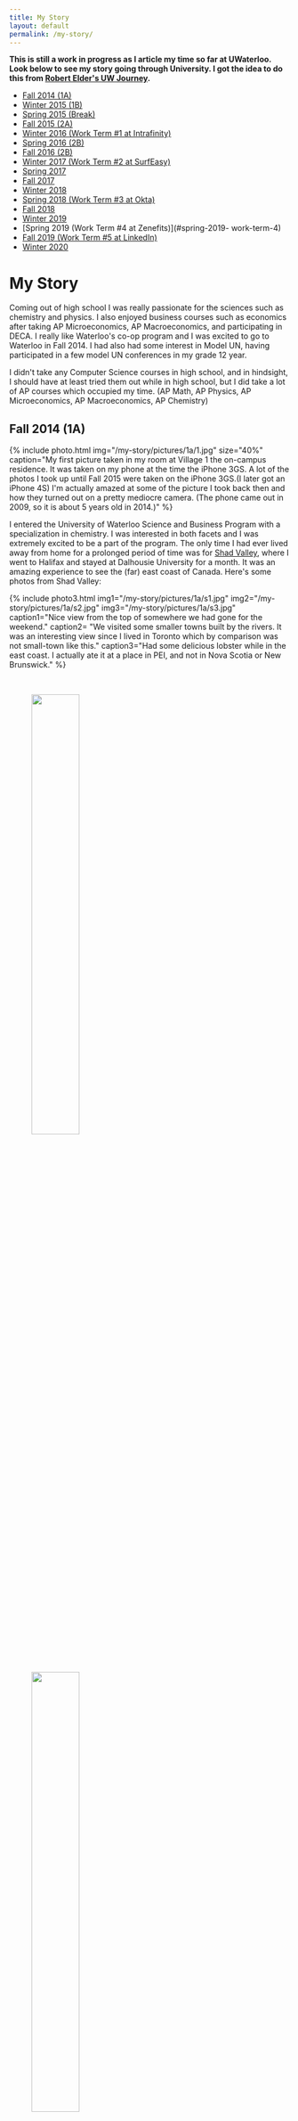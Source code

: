 ```yaml
---
title: My Story
layout: default
permalink: /my-story/
---
```


**This is still a work in progress as I article my time so far at UWaterloo. Look below to see my story going through University. I got the idea to do this from [Robert Elder's UW Journey](http://www.robertelder.ca/my-uw-journey/).**

- [Fall 2014 (1A)](#fall-2014-1a)
- [Winter 2015 (1B)](#winter-2015-1b)
- [Spring 2015 (Break)](#spring-2015-break)
- [Fall 2015 (2A)](#fall-2015-2a)
- [Winter 2016 (Work Term \#1 at Intrafinity)](#winter-2016-work-term-1)
- [Spring 2016 (2B)](#spring-2016-2b)
- [Fall 2016 (2B)](#fall-2016-2b)
- [Winter 2017 (Work Term \#2 at SurfEasy)](#winter-2017-work-term-2)
- [Spring 2017](#spring-2017)
- [Fall 2017](#fall-2017)
- [Winter 2018](#winter-2018)
- [Spring 2018 (Work Term \#3 at Okta)](#spring-2018-work-term-3)
- [Fall 2018](#fall-2018)
- [Winter 2019](#winter-2019)
- [Spring 2019 (Work Term \#4 at Zenefits)](#spring-2019- work-term-4)
- [Fall 2019 (Work Term \#5 at LinkedIn)](#fall-2019-work-term-5)
- [Winter 2020](#winter-2020-present)

# My Story

Coming out of high school I was really passionate for the sciences such as chemistry and physics. I also enjoyed business courses such as economics after taking AP Microeconomics, AP Macroeconomics, and participating in DECA. I really like Waterloo's co-op program and I was excited to go to Waterloo in Fall 2014. I had also had some interest in Model UN, having participated in a few model UN conferences in my grade 12 year.

I didn't take any Computer Science courses in high school, and in hindsight, I should have at least tried them out while in high school, but I did take a lot of AP courses which occupied my time. (AP Math, AP Physics, AP Microeconomics, AP Macroeconomics, AP Chemistry)

## Fall 2014 (1A)

{% include photo.html img="/my-story/pictures/1a/1.jpg" size="40%" caption="My first picture taken in my room at Village 1 the on-campus residence. It was taken on my phone at the time the iPhone 3GS. A lot of the photos I took up until Fall 2015 were taken on the iPhone 3GS.(I later got an iPhone 4S) I'm actually amazed at some of the picture I took back then and how they turned out on a pretty mediocre camera. (The phone came out in 2009, so it is about 5 years old in 2014.)" %}

I entered the University of Waterloo Science and Business Program with a specialization in chemistry. I was interested in both facets and I was extremely excited to be a part of the program. The only time I had ever lived away from home for a prolonged period of time was for [Shad Valley](http://www.shad.ca), where I went to Halifax and stayed at Dalhousie University for a month. It was an amazing experience to see the (far) east coast of Canada. Here's some photos from Shad Valley:

{% include photo3.html img1="/my-story/pictures/1a/s1.jpg" img2="/my-story/pictures/1a/s2.jpg" img3="/my-story/pictures/1a/s3.jpg" caption1="Nice view from the top of somewhere we had gone for the weekend." caption2= "We visited some smaller towns built by the rivers. It was an interesting view since I lived in Toronto which by comparison was not small-town like this." caption3="Had some delicious lobster while in the east coast. I actually ate it at a place in PEI, and not in Nova Scotia or New Brunswick." %}

<br>

<figure>
<div class="floating-box">
  <img src="/assets/lazy/lazy.png" data-echo="/my-story/pictures/1a/2-1.jpg" width="45%" height="45%">
</div>
<div class="floating-box">
  <img src="/assets/lazy/lazy.png" data-echo="/my-story/pictures/1a/2-2.jpg" width="45%" height="45%">
</div>
  <figcaption>Science Teaching Complex and Needles Hall was still under construction in 2014, and I took some pictures of it when it was still being built.</figcaption>
</figure>

## Winter 2015 (1B)
{% include photo.html img="/my-story/pictures/1b/2.jpg" size="40%" caption="This is was taken when I was doing a titration lab." %}

After doing a couple labs in science, (realizing maybe I wasn't so good at chemistry labs) and attending my first hackathon ever (Terrible Hack 2), I was amazed at the world of possibility in Computer Science. I wanted to switch into Computer Science at this point.

{% include photo3.html img1="/my-story/pictures/1b/4-1.jpg" img2="/my-story/pictures/1b/4-2.jpg" img3="/my-story/pictures/1b/4-3.jpg" caption="The winter was pretty snowy that year. The whole campus was covered in a blanket of snow. In the picture on the far left of these three, is a scene near EIT. In the back you can barely make out two figures, one of which is the President of the University of Waterloo, Feridun Hamdullahpur." %}

{% include photo.html img="/my-story/pictures/1b/4-4.jpg" size="40%" caption="A Christmas tree can be seen on the top of DP Library." %}

<figcaption>The campus covered in a thick layer of snow and I took some photos of it.</figcaption>

{% include photo3.html img1="/my-story/pictures/1b/5-1.jpg" img2="/my-story/pictures/1b/5-2.jpg"  img3="/my-story/pictures/1b/5-3.jpg" caption="Near the Tatham Centre and Hagey Hall." %}

{% include photo3.html img1="/my-story/pictures/1b/5-4.jpg" img2="/my-story/pictures/1b/5-5.jpg" img3="/my-story/pictures/1b/5-6.jpg" caption="Beside DC and MC." %}

{% include photo3.html img1="/my-story/pictures/1b/5-7.jpg" img2="/my-story/pictures/1b/5-8.jpg" img3="/my-story/pictures/1b/5-9.jpg" caption="Views of DP Library and V1 Green." %}

{% include photo3.html img1="/my-story/pictures/1b/6-1.jpg" img2="/my-story/pictures/1b/6-2.jpg" img3="/my-story/pictures/1b/6-3.jpg" size="32%" height="32%" caption="The Science Teaching Complex and Needles Hall Expansion were still being built at the time. The parking lot at night near PAC, and QNC at night." %}

{% include photo.html img="/my-story/pictures/1b/3.jpg" size="40%" caption="I also participated in Model UN, and got 'Best Delegate' at their first in-house committee. I really enjoyed DECA and Model UN in high school, and I continued to participate in those clubs in university. I went to UTMUN, a University of Toronto run Model UN event in Winter 2015 as well." %}

## Spring 2015 (break)

{% include photo.html img="/my-story/pictures/break/amiiboplace.png" size="20%" caption="I spent the summer working with HTML, CSS, and Bootstrap. I worked with my friend on a website called 'Amiiboplace.com', originally to be used for trading and selling amiibos. I decided to use a Wordpress CMS on the website, and I now use it to write and post Smash Bros related news." %}

**Updated:** Didn't renew the domain and I haven't kept up with melee as much so yeah.

## Fall 2015 (2A)

{% include photo.html img="/my-story/pictures/2a/7-1.jpg" size="30%" caption="I was a Science Orientation Leader in Fall 2015." %}

{% include photo3.html img1="/my-story/pictures/2a/8-1.jpg" img2="/my-story/pictures/2a/8-2.jpg" img3="/my-story/pictures/2a/16.jpg" caption="I attended Terrible Hack 2, my first hackathon, and I was intrigued by the projects created. My friend and I didn't make anything too spectacular, but I was motivated to learn and create things on my own. At the time I didn't know a lot of the people presenting. I would eventually meet some of them at the Velocity Residence in Spring 2016." %}

{% include photo.html img="/my-story/pictures/2a/9-1.jpg" size="40%" caption="I was part of the first ever Model UN in Waterloo called UWaterloo Model G20 as a assistant director of the committee." %}

I planned to switch into Computer Science (The switch would take almost a year since I needed CS 116 and CS 136 and meet certain mark requirements) I met with advisors, and embarked on a long journey to transfer faculties and programs. At the time I was unsure of switching, and I needed to decide between staying in chemistry, and going to CS. I decided to switch programs in the end.

## Winter 2016 (Work Term 1)

<figure>
  <span>
  <img src="/assets/lazy/lazy.png" data-echo="/my-story/pictures/wt1/intrafinity.jpg" width="20%" height="20%">
  </span>
</figure>

I had a co-op placement at Intrafinity (also called School Messenger since they were recently bought over by the West Corporation). While there, I migrated content from school websites. I also worked on some Javascript and regular expressions. I studied Python 3.0 on my own time. They hired 20 co-ops and I met a lot of people I normally wouldn't have since they were from a variety of faculties and programs.

{% include photo.html img="/my-story/pictures/wt1/10-1.jpg" size="40%" caption="While in Toronto, I went to 'Smash at York' and played in the tournament for fun. You feel awestruck seeing the players in tournaments online and see them in person." %}

## Spring 2016 (2B)

I arrived back for an academic term in the spring. I took CLAS 104, CS 116, Math 135, and Stat 230. I loved CS 116 and the logical application of solving questions using Python. Although Math 135's math proofs were a bit rocky I ended up doing pretty well in the course and by the end I enjoyed the content overall. (Mod and complex-numbers and n-th roots were my favourite concepts taught in the course)

{% include photo3.html img1="/my-story/pictures/2b/11-1.jpg" img2="/my-story/pictures/2b/11-2.jpg" img3="/my-story/pictures/2b/11-3.jpg" caption="I stayed at the Velocity Residence this term. The events were awesome there, and I recommend anyone even slightly interested in entrepreneurship to stay for a term and see if it is right for them. The dinner events where we could talk to start-ups and other speakers was my favourite part of the residence" caption1="My velocity sweater I got for staying in the residence." caption2="The middle one is a picture of the Communitech sign when I went to their office for a big Velocity dinner." caption3="Mural of the Google logo, since Communitech moved into Google's old building a lot of paintings were left there."%}

{% include photo.html img="/my-story/pictures/2b/11-4.jpg" size="40%" caption="This is what it looks like inside of the Communitech office." %}

{% include photo.html img="/my-story/pictures/2b/11-5.jpg" size="40%" caption="I also attended EngHack and worked in a team with some of my friends. We worked on a chatbot that gave Google Maps directions when you put in a location." %}

## Fall 2016 (2B)

I switched my co-op stream around, so I was supposed to be on co-op during this term, but I wanted to take CS 136 and get into the CS program. I took Math 136, Stat 231, CS 136, ENGL 109, and Music 100. It is a little heftier of a term since it has 5 courses instead of 4 courses last term, but overall a manageable courseload.

{% include photo.html img="/my-story/pictures/2b/12-1.jpg" size="40%" caption="I went to UWP Hacks and I appeared in one of their photos. I didn't have much time to make a project since I was volunteering for Hack the North 2016, but I did follow some Unity tutorials to make a simple game." %}

## MHacks8
{% include photo.html img="/my-story/pictures/2b/13-1.jpg" size="20%" caption="I had a TON of pictures from Mhacks: <a href='/mhacks8/'>Link</a>" %}

This was my first experience outside of the country for a hackathon. It took place at Detroit, Michigan at the Masonic Temple. I walked in with a view of Hack the North, but got a different style of hackathon. The venue was a bit run down, but the interaction from people from University of Michigan and other universities was amazing.

## TerribleHacks5
{% include photo.html img="/my-story/pictures/2b/14-1.jpg" size="40%" caption="The parody hackathon. I learned how to use Unity here. I compiled photos from the event here: <a href='/th5/'>Link</a>" %}

## Local Hack Day
{% include photo.html img="/my-story/pictures/2b/15.png" size="40%" caption="I also participated in the University of Waterloo Local Hack Day." %}

## Winter 2017 (Work Term 2)
{% include photo.html img="/my-story/pictures/wt2/surfeasy.png" size="40%" caption="I worked at SurfEasy VPN as a QA Analyst. It is an awesome startup with great culture and talented individuals that believe in their product quality first and foremost. I learned about the development cycle of software in a real work setting, worked in a tight knit team on logging and investigating bugs, and coded some of the iOS mobile automation tests during my time there." %}

It grew in size, got a new office, and expanded their product line, so the company was doing amazingly well, and I was happy to be able to make a meaningful impact to the company during a time of high growth. [SurfEasy has since been bought by Symantec](https://www.marketwatch.com/story/symantec-acquires-vpn-provider-surfeasy-2017-11-06)

## Hackathons and Hackathons
I tried to code as much as I could during the term and go to as many hackathons as I could.

{% include photo2.html img1="/my-story/pictures/wt2/uofthacks.png" img2="/my-story/pictures/wt2/qhacks.png" %}
{% include photo2.html img1="/my-story/pictures/wt2/mhacks9.png" img2="/my-story/pictures/wt2/hackprinceton.png" %}

There were way too many photos, and it was an amazing experience. Mhacks and hackPrinceton were amazing hackathons in the US, and I highly recommend them to anyone. I actually didn't even get accepted to HackPrinceton, but I still decided to try to get on the bus to try and work on programming as much as I could, and see Princeton University. I went and luckily they let me in (begrudgingly but we take those). From that point onwards, I think after HackPrinceton, I truly understood my love for hackathons and creating ideas/projects/solutions through coding.

Small summary of photos from UofTHacks, QHacks, MHacks9, and HackPrinceton:
{% include photo2.html img1="/my-story/pictures/wt2/1.png" img2="/my-story/pictures/wt2/2.png" %}

{% include photo2.html img1="/my-story/pictures/wt2/3.png" img2="/my-story/pictures/wt2/4.png" %}

{% include photo2.html img1="/my-story/pictures/wt2/5.png" img2="/my-story/pictures/wt2/6.png" %}

**UPDATE: I uploaded separate pages for MHacks9 and HackPrinceton2017. Check it out here:**
<a href="/mhacks9/">MHacks9</a>
<a href="/hackprinceton2017/">HackPrinceton2017</a>

## Spring 2017

Back in school after a refreshing co-op experience. Unfortunately there aren't many hackathons happening in the summer months. Most Canadian hackathons take place in winter and American ones in the Fall. I planned on focusing on learning NodeJs and some more web development tools for backend dev. I've done mostly QA co-op jobs and I'd like to try to get a dev jobs.

I took cs245 (Logic and Computation), cs246 (Object-Oriented Software Development), cs251 (Computer Organization and Design), math239 (Intro to Combinatorics), spcom223 (Public Speaking). Which was the hardest term up until that point when measuring the difficulty from the courses. I walked in expecting cs246 and math239 to be very difficult based on what people had told me beforehand. The term was a nice challenge for me, and I realized it will only get harder from here on out.

cs246: I would describe it as difficult as what people say it is. OOP is a pretty useful tool and learning C++ alongside it is useful.

math239: Interesting introduction to combinatorics.

{% include photo.html img="/my-story/pictures/s17/1.JPG" size="50%" caption="Class photo from spcom223 (public speaking). spcom223 is a good course." %}

## Fall 2017

Courses I took were cs240 (data structures), cs241 (mini-compilers), cs370 (numerical computation), and co342 (graph theory).

**(I am writing this in 2020 and I can't remember much from what happened almost 3 years ago)**

co342 with Martin Pei was difficult and I remember going to office hours for that course every week. cs370 with Jeff Orchard was pretty good. I mainly took cs370 cause it is a prereq to graphics (cs488) cs240 was not too bad looking back and cs241 was fairly easy.

This was the term I tried to go to as many hackathons as possible. I went to PennApps XVI, HacktheNorth, Mhacks X, and EthWaterloo. I had to stop after I failed the cs240 midterm and I remember failing cause I had no sleep the prior weekend since I was at ETHWaterloo. I had planned to also go to YHack and HackHarvard but decided against it.

#### PennApps
{% include photo.html img="/my-story/pictures/f17/1.JPG" size="60%" caption="Pennsylvania Sign" %}

{% include photo.html img="/my-story/pictures/f17/2.JPG" size="60%" caption="My team at PennApps." %}

{% include photo.html img="/my-story/pictures/f17/3.JPG" size="60%" caption="A team wearing matching jerseys which I found funny. The team was so coordinated to try and win prizes at this hackathon that they came in a whole costume." %}

{% include photo.html img="/my-story/pictures/f17/4.JPG" size="60%" caption="1. Campfire at PennApps" %}

{% include photo.html img="/my-story/pictures/f17/5.JPG" size="60%" caption="University of Pennsylvania Sign" %}

{% include photo.html img="/my-story/pictures/f17/6.JPG" size="40%" caption="Skating activity at PennApps. p.s. Americans may or may not know how to skate." %}

#### Hack the North

{% include photo.html img="/my-story/pictures/f17/7.JPG" size="50%" caption="Prime Minister Trudeau at Hack the North" %}

#### MhacksX
MHacksX was the 13th hackathon I ever attended and the first hackathon I ever won anything at. To go to the dedicated pages for each hackathon from my [grand hackathon tour](/hackathons).

{% include photo.html img="/my-story/pictures/f17/8.JPG" size="60%" height="40%" caption="MHacks opening ceremonies" %}

{% include photo.html img="/my-story/pictures/f17/9.JPG" size="60%" height="40%" caption="MHacksX in glowsticks" %}

{% include photo.html img="/my-story/pictures/f17/10.JPG" size="40%" caption="MLH photo of us winning at MhacksX" %}

{% include photo.html img="/my-story/pictures/f17/11.JPG" size="60%" caption="Hoarding bottles of free Soylent" %}

#### ETHWaterloo
{% include photo.html img="/my-story/pictures/f17/12.JPG" size="33%" caption="Photo of me with Vitalik Buterin, (who seemed very happy to take a photo with me) founder of Ethereum, at ETHWaterloo" %}

{% include photo.html img="/my-story/pictures/f17/13.JPG" size="33%" caption="Me using Google Glass at the Velocity Residence" %}

## Winter 2018

I took cs350 (OS), cs341 (Algorithms), cs349 (UI), co489 (Applied Cryptography), and co250 (Intro to Optimization). I remember this being a fairly challenging term taking 2 large CS courses, and 4 "cs courses" in total if you include co489. co250 also is no bird course either. I planned to take it since I only needed a few more courses to get a combinatorics and optimization minor.

I enjoyed cs341 because at this point I had been doing practice for interviews and algorithms seemed familiar. I really enjoyed cs341, the assignments were fun and straightforward. Alfred Menenzes is a good prof for co487.

OS was a whole different beast. I'll comment on cs350 now with a more holistic view. I think it is a very good course that weeds out people similar to cs246. It throws you into implementing OS with a lot of prewritten code, you need to edit 5% of it, and you need to fix errors. Assignments are based on learning what you need to do, then implementing it. Unlike cs136 and cs246, you can't walk in blind and hope to stumble upon the solution.

cs350 really makes you work for the assignments and understand what is going on behind the scenes, what you are doing, and unlike previous cs courses will punish you (theoretically) if you don't know what you are coding before trying to code. That is also why I ended with a 52 in the course. I decided to skip A3 (page table implementation) and go to HackPrinceton2018 instead. We won a prize, but I also failed that assignment. Future readers, do not do what I did.

#### HackPrinceton 2018
{% include photo.html img="/my-story/pictures/w18/1.JPG" size="60%" caption="Princeton campus" %}

{% include photo.html img="/my-story/pictures/w18/2.JPG" size="60%" caption="Passing through New York state" %}

{% include photo.html img="/my-story/pictures/w18/3.JPG" size="60%" caption="Winning at HackPrinceton 2018" %}

{% include photo.html img="/my-story/pictures/w18/4.JPG" size="60%" caption="Sunset? or Sunrise? I can't remember" %}

Job hunting was also very stressful. I had the most interviews up until my Waterloo WaterlooWorks career in the main round with 4 interviews. I felt really good about one of my interviews in main round. I had relevant experience and solved their question. Unfortunately I got ranked and moved to continuous round with 3 not ranked and 1 ranked.

Then I got to continuous round with 9 interviews total.

One company interviewed me and did not ask me a coding question it was all behavioural stuff. Up into this point not only had no company given me an offer but I was feeling nervous would I even get a developer job (as a 3A student nonetheless). I was applying externally and trying to find other avenues as well since WaterlooWorks wasn't looking so hot. They ended up giving me an offer on WaterlooWorks in continuous round. I was skeptical of the job and decided to rank it a 4 (by not giving it a 1, someone who was ranked giving it a 1 means they got the job). I was not matched with the job. After this decision many people were stating that me throwing away the only offer. I had around 8 interviews, all rejections and to throw away the only offer I had was crazy. Personally, I felt that the job did not nearly impress me in the same way an interview should have a company be impressed by you. So I rejected them.

I always tried to abide by two principles:
- never gamble more than you can handle (stress-wise)
- gamble when you get the chance and always bet on your abilities to do something remarkable

I have the belief that you need to put in work and dedicate your time to continuously improving yourself to challenge what you can accomplish. In this case I got lucky, and I gambled. Sometimes it doesn't work out this way. And when people ask sometimes how it happened, I guess I was willing to take risks. It was incredibly difficult though after tossing out the only offer I had **AND THEN** go back to failing interviews in WaterlooWorks for jobs I wanted. You feel incredible remorse after that.

A later week, 200 people applied for Okta on WaterlooWorks. They interviewed 3 people. The interview was 3 hours long. It was filled with technical rounds and behavioural questions. Two days before exams I got the offer from Okta. That is how late in continuous round I found the job. And with that, I secured my first ever developer internship.

## Spring 2018 (Work Term 3)

This term I worked at Okta in Toronto. This was a great experience as my first developer job. Okta in Toronto was an unbelievable place to work at compared to previous co-ops in terms of the development environment, my role in the development team, and the overall perks and intern program. I won at their intern hackathon and won their smash 4 tournament. Small feat but still tons of fun during the internship.

{% include photo.html img="/my-story/pictures/s18/1.JPG" size="60%" caption="Okta office" %}

{% include photo.html img="/my-story/pictures/s18/2.JPG" size="60%" caption="Okta office event at Blue Jay's game" %}

{% include photo.html img="/my-story/pictures/s18/3.JPG" size="60%" caption="Watching Deadpool 2 with other Okta interns." %}

{% include photo.html img="/my-story/pictures/s18/4.JPG" size="60%" caption="Axe throwing at a company event." %}

{% include photo.html img="/my-story/pictures/s18/5.JPG" size="60%" caption="Playing smash at the Okta office." %}

{% include photo.html img="/my-story/pictures/s18/6.JPG" size="60%" caption="Winning the smash doubles tournament after winning 2 sets from losers bracket." %}


I also attended a hackathon called "RedBull Adrenalan". It was a crazy gaming tournament and hackathon crossover. The photos I got were pretty sick.

{% include photo.html img="/my-story/pictures/s18/7.JPG" size="60%" height="60%" caption="Gaming setups at the tournament" %}

{% include photo.html img="/my-story/pictures/s18/8.JPG" size="60%" height="60%" caption="Lots of lights at the venue" %}

{% include photo.html img="/my-story/pictures/s18/9.JPG" size="60%" height="60%" caption="I'm riding a guy's homemade boosted board" %}

{% include photo.html img="/my-story/pictures/s18/10.JPG" size="40%" height="40%" caption="Playing Overwatch on some of the intense gaming rigs" %}

In the end the team at Okta told me that they were not extending a return offer in any capacity, intern or full time.

I want to keep `my-story` real. It was an unfortunate time when that happened since my performance at Okta did not warrant a return offer. It took me a while to accept that out of the 5 interns at Okta (Toronto) I had performed the worst and I had to accept they were not allowing me to return. Of the 4 other interns, 3 did return for full-time.

Looking back on this experience it was very depressing since it was my first developer job and seriously put doubts in my mind for being a developer in the future. Looking back on this almost three years later, I can see why they chose not to extend the offer. I had areas in improve in for the future and I was much earlier in my career than some of the other interns.

I continued to do interviews even while interning at Okta. I had two major beliefs in my mind:
- don't be satisfied, Okta is great but I want to get another developer job (possibly California)
- I still have 2 more co-ops left so I want to take each co-op experience and try to greatly improve upon it each time

In regards to the second point, I felt rushed. Most students have 6 co-ops terms with a slow rise from basic developer jobs to "California". I did not have that luxury where I was only granted 5 co-ops (I tried to get 6 but the co-op office refused to let me) and I had spent the first 2 on non-developer co-ops. That meant I had 2 more developer internship chances of my 3 last co-ops instead of people who normally get 6 co-ops. I can't complain. I was placed in a fortunate position of being able to switch into Waterloo CS, and getting Okta in the first place. But it only meant there was hard work ahead.

## Fall 2018

This term I took cs488 (graphics), cs343 (concurrency), and cs456 (networks). Just those three threw me for a loop. I wanted to do at least one of the big 3, because it was a long enough journey to reach the upper year cs electives. I wanted to challenge myself. It was challenging, but graphics is probably the easiest of the big 3 (cs444 compilers, and cs452 trains being the other two). I still recommend people taking it for a challenge even if you most likely will never be making a ray tracer or using OpenGL on a low level in your full time work. Continuously push yourself.

Concurrency (cs343) was also a valuable course. It is in micro c++, Peter Buhr's custom C++ with concurrency. I really liked the course. The blog that sparked my interest in it? Robert Elder's blog [link](http://www.robertelder.ca/my-uw-journey/) You will most likely never use micro c++ on the job, but the concurrency concepts challenge you in a similar way to full time. You are given assignment specs 4-5 pages long and you need to decipher the information and do the assignments. Details are sometimes murky, you need to clarify things, but that is software engineering once you delve more into it.

Networks was just simple and solid. Not too much happening but that was probably a good thing with graphics and concurrency taking most of my time.

In terms of hackathons I only attended PennApps XVIII and MHacks 11.
{% include photo.html img="/my-story/pictures/f18/0.JPG" size="45%" caption="Skating again at PennApps" %}

{% include photo.html img="/my-story/pictures/f18/1.JPG" size="55%" caption="Mhacks Auditorium" %}

{% include photo.html img="/my-story/pictures/f18/2.JPG" size="55%" caption="Food at Mhacks 11" %}

{% include photo.html img="/my-story/pictures/f18/3.JPG" size="55%" caption="Alex and I at Mhacks 11. We teamed at MhacksX and both interned at Okta over the summer. He was at the SF office and I was at the Toronto office. Our team also won at the Okta intern hackathon." %}

{% include photo.html img="/my-story/pictures/f18/4.JPG" size="55%" caption="Riding Bird scooters around Ann Arbor. Bird Scooter (before I was subsequently banned for not having a driver's license)" %}

{% include photo.html img="/my-story/pictures/f18/5.JPG" size="45%" caption="UMichigan shirt motto" %}

I was also interviewing at this time. I wanted to get a summer 2019 internship preferably in the states. So I applied externally since I did not have WaterlooWorks access until Winter 2019. None of my interviews worked out. One interview I had to fly out to London, England for an onsite (which I unfortunately failed) in the last few weeks of the term when the final projects for graphics, concurrency, and networks were all due. I would have loved to stay longer in London, but time did not allow me. (I spent less than 24 hours in London. This includes sleep hours and the interview time)

{% include photo.html img="/my-story/pictures/f18/6.JPG" size="60%" caption="Flying to London" %}

{% include photo.html img="/my-story/pictures/f18/7.JPG" size="60%" caption="London streets" %}

{% include photo.html img="/my-story/pictures/f18/8.JPG" size="60%" caption="Improbable office" %}

{% include photo.html img="/my-story/pictures/f18/9.JPG" size="45%" caption="Metro sign in London" %}

{% include photo.html img="/my-story/pictures/f18/10.JPG" size="60%" caption="Liverpool Street Station" %}

{% include photo.html img="/my-story/pictures/f18/11.JPG" size="60%" caption="Flying back to Canada" %}

After this term I had completed ALL my course requirements for the Bachelor of CS. Luckily I did not fail graphics because it was close. The ray tracer demanded more time than I gave it.

{% include photo.html img="/my-story/pictures/f18/13.JPG" size="40%" caption="I also got to try out Lime scooters for the pilot in Waterloo" %}

{% include photo.html img="/my-story/pictures/f18/14.JPG" size="50%" caption="It got snowy one day" %}

{% include photo.html img="/my-story/pictures/f18/15.JPG" size="50%" caption="I was winding down playing melee competitively but I went to one last tournament at Crossroads near Laurier. I placed 9th out of 13 people. Hilariously this may be my best placing ever at an official tournament." %}

{% include photo.html img="/my-story/pictures/f18/16.JPG" size="50%" caption="TnT opened in Waterloo and I lined up opening day. I also like getting Taiyaki." %}

## Winter 2019

This term I took cs454 (distributed systems), econ212 (game theory), and co353 (computational discrete optimization). This term I took distributed out of interest, econ212 for fun, and co353 to finish my combinatorics minor. I liked econ212 cause you play game and test out your game theory strategies. I did much better in cs454 compared to cs350 despite it being similar working at the OS level. This time I didn't skip assignments to go to hackathons.

{% include photo.html img="/my-story/pictures/w19/1.JPG" size="60%" caption="I attended one of Dave Tompkin's Reddit meet ups! I've been meaning to attend one for a while but I was never in Waterloo at the time. I'm not a reddit celebrity but I met a few notable names in person." %}

{% include photo.html img="/my-story/pictures/w19/3.JPG" size="60%" caption="My friend David was helping out at an algorithm prep session held by the CS Club. (or something like that) Mostly 1st and 2nd years were there but it was a great way to try and help out people with technical interview prep." %}

I continued interviewing this term for internships (recurring theme). I had an offer from a place in SF. They were decent. I liked them and the interviews seemed promising. The only problem? I was interviewing concurrently with another company that I liked a little more. So I decided to decline the offer. I eventually was rejected by the company I liked more. So that situation did burn me when taking a risk doesnt always pay off.

I also was interviewing on WaterlooWorks. I had two interviews in main round, one of which were Zenefits. This makes sense the jobs I was applying for were now more competitive. I got not ranked from both. So like past job hunts I went to continuous round.

In continuous round I continued to apply. I applied to Zenefits again in WaterlooWorks.

I interviewed externally with a California company and I passed the interview. They made some verbal promises about the offer and when I received the offer letter, it did not state a few things they stated. When I asked about it, they stated that what they told me was only for full times and not interns. So I declined it out of lack of trust over the entire internship. If a company is willing to promise you things and then go back on their word I wasn't willing to sellout for California like that. I had yearned for a "California job" for so long. And just like that I had rejected the only California offer I had.

This time I passed Zenefits' interview. So for the first time I was headed to Vancouver for a co-op.

## Spring 2019 (Work Term 4)

I worked at Zenefits in Vancouver this term. This was probably the best accidental experience ever. I was really aiming for California but Vancouver was amazing. I loved the UBC area, Vancouver downtown, and everything that made Vancouver different from Toronto.

{% include photo.html img="/my-story/pictures/s19/1.JPG" size="60%" caption="Sunset at the UBC beach" %}

{% include photo.html img="/my-story/pictures/s19/2.JPG" size="60%" caption="UBC campus at night illuminated by blue lights" %}

{% include photo.html img="/my-story/pictures/s19/3.JPG" size="60%" caption="Garibaldi Lake near Whistler, BC" %}

{% include photo.html img="/my-story/pictures/s19/4.JPG" size="40%" caption="Zenefits fridge. I love LaCroix." %}

{% include photo.html img="/my-story/pictures/s19/5.JPG" size="60%" caption="Garden at UBC with mountains in the back" %}

{% include photo.html img="/my-story/pictures/s19/6.JPG" size="60%" caption="Another photo of Garibaldi Lake near Whistler, BC" %}

{% include photo.html img="/my-story/pictures/s19/7.JPG" size="60%" caption="Zenefits quarterly event, kayaking at Deep Cove" %}

{% include photo.html img="/my-story/pictures/s19/8.JPG" size="60%" caption="My Uncle's shiba inu named 'Yoshi'" %}

{% include photo.html img="/my-story/pictures/s19/9.JPG" size="60%" caption="A huge spider I found in my sublet. That was about the size of the palm of my hand." %}

I continued to interview for internships (common theme) at Zenefits (since technically I had 8 month co-op from Spring 2019 and Fall 2019)

I used WaterlooWorks. Officially I wasn't in Waterloo so I couldn't even go to the Tatham Centre for interviews. I had 0 official interviews. I had 3 interviews scheduled externally. I passed two of them. I passed the Amazon interview but they said they "ran out of spots". So I went with the only offer I had which was LinkedIn for UI Engineer intern. UI wasn't my specialty, but I wanted to walk in with an open mind to learn as much as I could.

{% include photo.html img="/my-story/pictures/s19/10.JPG" size="40%" caption="Mango bingsoo from Snowy Village. It might be my favourite dessert place ever. (Salt and Straw and Rain or Shine are so good too. Too hard to decide.) **Side Note:** Vancouver is my favourite food place on Earth. I love the ramen and sushi in Vancouver. So much good food and isn't expensive like Cali or Seattle." %}

{% include photo.html img="/my-story/pictures/s19/11.JPG" size="40%" height="40%" caption="Danny Green (NBA player) came and did a fan signing at a London Drugs that was opening in the Point Grey/Dunbar area" %}

## Fall 2019 (Work Term 5)

After many years of grinding for interviews, I had gotten a developer job in California. Was the feeling as gratifying as I had always hoped it would be? It wasn't. If anything I had felt it was disappointing with how I envisioned the gradiose nature of getting it would be. You yearn for something so long and idolize it as a goal and when it is in the palm of your hand you are almost disappointed it is a mortal reality. Something hyped up that much really puts in the meaning to "never meet your heroes, you'll only be disappointed".

That doesn't take away from the LinkedIn internship. The attainment was disappointing, but the internship was not. If anything in the way Okta shocked me, LinkedIn and the Bay Area shocked me in a larger way. The area was ruled with tech. Engineering was the focus and the perks and benefits were out of control. It was a mini-paradise.

I continued interviewing (continuous motif) for internships at LinkedIn.

## Winter 2020 (Present)

Every villain is the hero of their own story.

## Future

Keep pushing forward. Work hard. Never give up.
